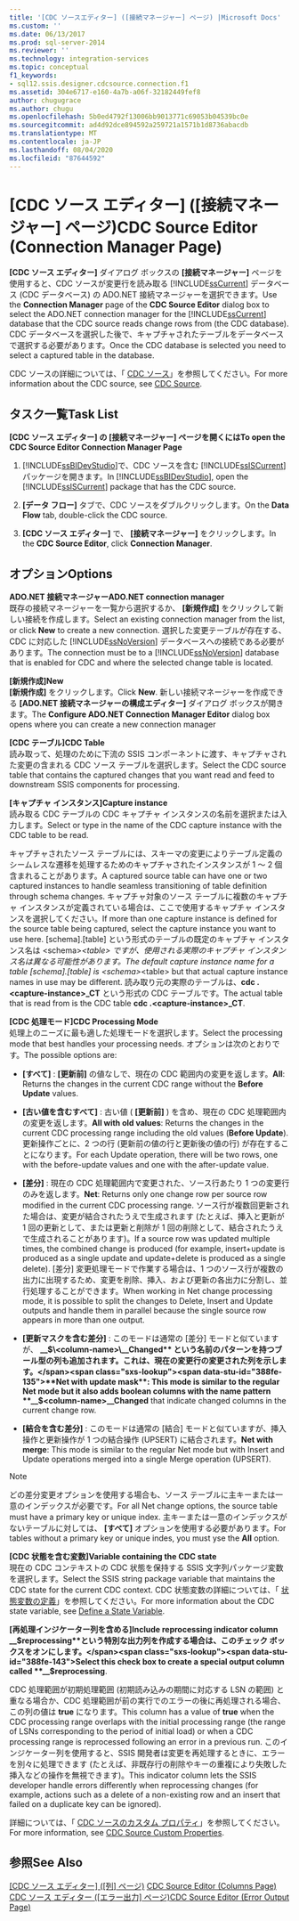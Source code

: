 ```yaml
---
title: '[CDC ソースエディター] ([接続マネージャー] ページ) |Microsoft Docs'
ms.custom: ''
ms.date: 06/13/2017
ms.prod: sql-server-2014
ms.reviewer: ''
ms.technology: integration-services
ms.topic: conceptual
f1_keywords:
- sql12.ssis.designer.cdcsource.connection.f1
ms.assetid: 304e6717-e160-4a7b-a06f-32182449fef8
author: chugugrace
ms.author: chugu
ms.openlocfilehash: 5b0ed4792f13006bb9013771c69053b04539bc0e
ms.sourcegitcommit: ad4d92dce894592a259721a1571b1d8736abacdb
ms.translationtype: MT
ms.contentlocale: ja-JP
ms.lasthandoff: 08/04/2020
ms.locfileid: "87644592"
---
```

# <a name="cdc-source-editor-connection-manager-page"></a><span data-ttu-id="388fe-102">[CDC ソース エディター] ([接続マネージャー] ページ)</span><span class="sxs-lookup"><span data-stu-id="388fe-102">CDC Source Editor (Connection Manager Page)</span></span>
  <span data-ttu-id="388fe-103">**[CDC ソース エディター]** ダイアログ ボックスの **[接続マネージャー]** ページを使用すると、CDC ソースが変更行を読み取る [!INCLUDE[ssCurrent](../includes/sscurrent-md.md)] データベース (CDC データベース) の ADO.NET 接続マネージャーを選択できます。</span><span class="sxs-lookup"><span data-stu-id="388fe-103">Use the **Connection Manager** page of the **CDC Source Editor** dialog box to select the ADO.NET connection manager for the [!INCLUDE[ssCurrent](../includes/sscurrent-md.md)] database that the CDC source reads change rows from (the CDC database).</span></span> <span data-ttu-id="388fe-104">CDC データベースを選択した後で、キャプチャされたテーブルをデータベースで選択する必要があります。</span><span class="sxs-lookup"><span data-stu-id="388fe-104">Once the CDC database is selected you need to select a captured table in the database.</span></span>  
  
 <span data-ttu-id="388fe-105">CDC ソースの詳細については、「 [CDC ソース](data-flow/cdc-source.md)」を参照してください。</span><span class="sxs-lookup"><span data-stu-id="388fe-105">For more information about the CDC source, see [CDC Source](data-flow/cdc-source.md).</span></span>  
  
## <a name="task-list"></a><span data-ttu-id="388fe-106">タスク一覧</span><span class="sxs-lookup"><span data-stu-id="388fe-106">Task List</span></span>  
 <span data-ttu-id="388fe-107">**[CDC ソース エディター] の [接続マネージャー] ページを開くには**</span><span class="sxs-lookup"><span data-stu-id="388fe-107">**To open the CDC Source Editor Connection Manager Page**</span></span>  
  
1.  <span data-ttu-id="388fe-108">[!INCLUDE[ssBIDevStudio](../includes/ssbidevstudio-md.md)]で、CDC ソースを含む [!INCLUDE[ssISCurrent](../includes/ssiscurrent-md.md)] パッケージを開きます。</span><span class="sxs-lookup"><span data-stu-id="388fe-108">In [!INCLUDE[ssBIDevStudio](../includes/ssbidevstudio-md.md)], open the [!INCLUDE[ssISCurrent](../includes/ssiscurrent-md.md)] package that has the CDC source.</span></span>  
  
2.  <span data-ttu-id="388fe-109">**[データ フロー]** タブで、CDC ソースをダブルクリックします。</span><span class="sxs-lookup"><span data-stu-id="388fe-109">On the **Data Flow** tab, double-click the CDC source.</span></span>  
  
3.  <span data-ttu-id="388fe-110">**[CDC ソース エディター]** で、 **[接続マネージャー]** をクリックします。</span><span class="sxs-lookup"><span data-stu-id="388fe-110">In the **CDC Source Editor**, click **Connection Manager**.</span></span>  
  
## <a name="options"></a><span data-ttu-id="388fe-111">オプション</span><span class="sxs-lookup"><span data-stu-id="388fe-111">Options</span></span>  
 <span data-ttu-id="388fe-112">**ADO.NET 接続マネージャー**</span><span class="sxs-lookup"><span data-stu-id="388fe-112">**ADO.NET connection manager**</span></span>  
 <span data-ttu-id="388fe-113">既存の接続マネージャーを一覧から選択するか、 **[新規作成]** をクリックして新しい接続を作成します。</span><span class="sxs-lookup"><span data-stu-id="388fe-113">Select an existing connection manager from the list, or click **New** to create a new connection.</span></span> <span data-ttu-id="388fe-114">選択した変更テーブルが存在する、CDC に対応した [!INCLUDE[ssNoVersion](../includes/ssnoversion-md.md)] データベースへの接続である必要があります。</span><span class="sxs-lookup"><span data-stu-id="388fe-114">The connection must be to a [!INCLUDE[ssNoVersion](../includes/ssnoversion-md.md)] database that is enabled for CDC and where the selected change table is located.</span></span>  
  
 <span data-ttu-id="388fe-115">**[新規作成]**</span><span class="sxs-lookup"><span data-stu-id="388fe-115">**New**</span></span>  
 <span data-ttu-id="388fe-116">**[新規作成]** をクリックします。</span><span class="sxs-lookup"><span data-stu-id="388fe-116">Click **New**.</span></span> <span data-ttu-id="388fe-117">新しい接続マネージャーを作成できる **[ADO.NET 接続マネージャーの構成エディター]** ダイアログ ボックスが開きます。</span><span class="sxs-lookup"><span data-stu-id="388fe-117">The **Configure ADO.NET Connection Manager Editor** dialog box opens where you can create a new connection manager</span></span>  
  
 <span data-ttu-id="388fe-118">**[CDC テーブル]**</span><span class="sxs-lookup"><span data-stu-id="388fe-118">**CDC Table**</span></span>  
 <span data-ttu-id="388fe-119">読み取って、処理のために下流の SSIS コンポーネントに渡す、キャプチャされた変更の含まれる CDC ソース テーブルを選択します。</span><span class="sxs-lookup"><span data-stu-id="388fe-119">Select the CDC source table that contains the captured changes that you want read and feed to downstream SSIS components for processing.</span></span>  
  
 <span data-ttu-id="388fe-120">**[キャプチャ インスタンス]**</span><span class="sxs-lookup"><span data-stu-id="388fe-120">**Capture instance**</span></span>  
 <span data-ttu-id="388fe-121">読み取る CDC テーブルの CDC キャプチャ インスタンスの名前を選択または入力します。</span><span class="sxs-lookup"><span data-stu-id="388fe-121">Select or type in the name of the CDC capture instance with the CDC table to be read.</span></span>  
  
 <span data-ttu-id="388fe-122">キャプチャされたソース テーブルには、スキーマの変更によりテーブル定義のシームレスな遷移を処理するためのキャプチャされたインスタンスが 1 ～ 2 個含まれることがあります。</span><span class="sxs-lookup"><span data-stu-id="388fe-122">A captured source table can have one or two captured instances to handle seamless transitioning of table definition through schema changes.</span></span> <span data-ttu-id="388fe-123">キャプチャ対象のソース テーブルに複数のキャプチャ インスタンスが定義されている場合は、ここで使用するキャプチャ インスタンスを選択してください。</span><span class="sxs-lookup"><span data-stu-id="388fe-123">If more than one capture instance is defined for the source table being captured, select the capture instance you want to use here.</span></span> <span data-ttu-id="388fe-124">[schema].[table] という形式のテーブルの既定のキャプチャ インスタンス名は \<schema>_\<table> ですが、使用される実際のキャプチャ インスタンス名は異なる可能性があります。</span><span class="sxs-lookup"><span data-stu-id="388fe-124">The default capture instance name for a table [schema].[table] is \<schema>_\<table> but that actual capture instance names in use may be different.</span></span> <span data-ttu-id="388fe-125">読み取り元の実際のテーブルは、**cdc .\<capture-instance>_CT** という形式の CDC テーブルです。</span><span class="sxs-lookup"><span data-stu-id="388fe-125">The actual table that is read from is the CDC table **cdc .\<capture-instance>_CT**.</span></span>  
  
 <span data-ttu-id="388fe-126">**[CDC 処理モード]**</span><span class="sxs-lookup"><span data-stu-id="388fe-126">**CDC Processing Mode**</span></span>  
 <span data-ttu-id="388fe-127">処理上のニーズに最も適した処理モードを選択します。</span><span class="sxs-lookup"><span data-stu-id="388fe-127">Select the processing mode that best handles your processing needs.</span></span> <span data-ttu-id="388fe-128">オプションは次のとおりです。</span><span class="sxs-lookup"><span data-stu-id="388fe-128">The possible options are:</span></span>  
  
-   <span data-ttu-id="388fe-129">**[すべて]** : **[更新前]** の値なしで、現在の CDC 範囲内の変更を返します。</span><span class="sxs-lookup"><span data-stu-id="388fe-129">**All**: Returns the changes in the current CDC range without the **Before Update** values.</span></span>  
  
-   <span data-ttu-id="388fe-130">**[古い値を含むすべて]** : 古い値 ( **[更新前]** ) を含め、現在の CDC 処理範囲内の変更を返します。</span><span class="sxs-lookup"><span data-stu-id="388fe-130">**All with old values**: Returns the changes in the current CDC processing range including the old values (**Before Update**).</span></span> <span data-ttu-id="388fe-131">更新操作ごとに、2 つの行 (更新前の値の行と更新後の値の行) が存在することになります。</span><span class="sxs-lookup"><span data-stu-id="388fe-131">For each Update operation, there will be two rows, one with the before-update values and one with the after-update value.</span></span>  
  
-   <span data-ttu-id="388fe-132">**[差分]** : 現在の CDC 処理範囲内で変更された、ソース行あたり 1 つの変更行のみを返します。</span><span class="sxs-lookup"><span data-stu-id="388fe-132">**Net**: Returns only one change row per source row modified in the current CDC processing range.</span></span> <span data-ttu-id="388fe-133">ソース行が複数回更新された場合は、変更が結合されたうえで生成されます (たとえば、挿入と更新が 1 回の更新として、または更新と削除が 1 回の削除として、結合されたうえで生成されることがあります)。</span><span class="sxs-lookup"><span data-stu-id="388fe-133">If a source row was updated multiple times, the combined change is produced (for example, insert+update is produced as a single update and update+delete is produced as a single delete).</span></span> <span data-ttu-id="388fe-134">[差分] 変更処理モードで作業する場合は、1 つのソース行が複数の出力に出現するため、変更を削除、挿入、および更新の各出力に分割し、並行処理することができます。</span><span class="sxs-lookup"><span data-stu-id="388fe-134">When working in Net change processing mode, it is possible to split the changes to Delete, Insert and Update outputs and handle them in parallel because the single source row appears in more than one output.</span></span>  
  
-   <span data-ttu-id="388fe-135">**[更新マスクを含む差分]** : このモードは通常の [差分] モードと似ていますが、 **__$\<column-name>\__Changed** という名前のパターンを持つブール型の列も追加されます。これは、現在の変更行の変更された列を示します。</span><span class="sxs-lookup"><span data-stu-id="388fe-135">**Net with update mask**: This mode is similar to the regular Net mode but it also adds boolean columns with the name pattern **__$\<column-name>\__Changed** that indicate changed columns in the current change row.</span></span>  
  
-   <span data-ttu-id="388fe-136">**[結合を含む差分]** : このモードは通常の [結合] モードと似ていますが、挿入操作と更新操作が 1 つの結合操作 (UPSERT) に結合されます。</span><span class="sxs-lookup"><span data-stu-id="388fe-136">**Net with merge**: This mode is similar to the regular Net mode but with Insert and Update operations merged into a single Merge operation (UPSERT).</span></span>  
  
> [!NOTE]  
>  <span data-ttu-id="388fe-137">どの差分変更オプションを使用する場合も、ソース テーブルに主キーまたは一意のインデックスが必要です。</span><span class="sxs-lookup"><span data-stu-id="388fe-137">For all Net change options, the source table must have a primary key or unique index.</span></span> <span data-ttu-id="388fe-138">主キーまたは一意のインデックスがないテーブルに対しては、 **[すべて]** オプションを使用する必要があります。</span><span class="sxs-lookup"><span data-stu-id="388fe-138">For tables without a primary key or unique indes, you must yse the **All** option.</span></span>  
  
 <span data-ttu-id="388fe-139">**[CDC 状態を含む変数]**</span><span class="sxs-lookup"><span data-stu-id="388fe-139">**Variable containing the CDC state**</span></span>  
 <span data-ttu-id="388fe-140">現在の CDC コンテキストの CDC 状態を保持する SSIS 文字列パッケージ変数を選択します。</span><span class="sxs-lookup"><span data-stu-id="388fe-140">Select the SSIS string package variable that maintains the CDC state for the current CDC context.</span></span> <span data-ttu-id="388fe-141">CDC 状態変数の詳細については、「 [状態変数の定義](data-flow/define-a-state-variable.md)」を参照してください。</span><span class="sxs-lookup"><span data-stu-id="388fe-141">For more information about the CDC state variable, see [Define a State Variable](data-flow/define-a-state-variable.md).</span></span>  
  
 <span data-ttu-id="388fe-142">**[再処理インジケーター列を含める]**</span><span class="sxs-lookup"><span data-stu-id="388fe-142">**Include reprocessing indicator column**</span></span>  
 <span data-ttu-id="388fe-143">**__$reprocessing**という特別な出力列を作成する場合は、このチェック ボックスをオンにします。</span><span class="sxs-lookup"><span data-stu-id="388fe-143">Select this check box to create a special output column called **__$reprocessing**.</span></span>  
  
 <span data-ttu-id="388fe-144">CDC 処理範囲が初期処理範囲 (初期読み込みの期間に対応する LSN の範囲) と重なる場合か、CDC 処理範囲が前の実行でのエラーの後に再処理される場合、この列の値は **true** になります。</span><span class="sxs-lookup"><span data-stu-id="388fe-144">This column has a value of **true** when the CDC processing range overlaps with the initial processing range (the range of LSNs corresponding to the period of initial load) or when a CDC processing range is reprocessed following an error in a previous run.</span></span> <span data-ttu-id="388fe-145">このインジケーター列を使用すると、SSIS 開発者は変更を再処理するときに、エラーを別々に処理できます (たとえば、非既存行の削除やキーの重複により失敗した挿入などの操作を無視できます)。</span><span class="sxs-lookup"><span data-stu-id="388fe-145">This indicator column lets the SSIS developer handle errors differently when reprocessing changes (for example, actions such as a delete of a non-existing row and an insert that failed on a duplicate key can be ignored).</span></span>  
  
 <span data-ttu-id="388fe-146">詳細については、「 [CDC ソースのカスタム プロパティ](data-flow/cdc-source-custom-properties.md)」を参照してください。</span><span class="sxs-lookup"><span data-stu-id="388fe-146">For more information, see [CDC Source Custom Properties](data-flow/cdc-source-custom-properties.md).</span></span>  
  
## <a name="see-also"></a><span data-ttu-id="388fe-147">参照</span><span class="sxs-lookup"><span data-stu-id="388fe-147">See Also</span></span>  
 <span data-ttu-id="388fe-148">[[CDC ソース エディター] ([列] ページ)](../../2014/integration-services/cdc-source-editor-columns-page.md) </span><span class="sxs-lookup"><span data-stu-id="388fe-148">[CDC Source Editor &#40;Columns Page&#41;](../../2014/integration-services/cdc-source-editor-columns-page.md) </span></span>  
 <span data-ttu-id="388fe-149">[CDC ソース エディター &#40;[エラー出力] ページ&#41;](../../2014/integration-services/cdc-source-editor-error-output-page.md)</span><span class="sxs-lookup"><span data-stu-id="388fe-149">[CDC Source Editor &#40;Error Output Page&#41;](../../2014/integration-services/cdc-source-editor-error-output-page.md)</span></span>  
  
  
